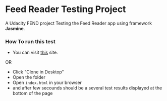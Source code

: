 # Feed Reader Testing Project

A Udacity FEND project
Testing the Feed Reader app using framework **Jasmine**.

### How To run this test
- You can visit [this]() site.

OR
 - Click "Clone in Desktop"
 - Open the folder
 - Open `index.html` in your browser
 - and after few secounds should be a several test results displayed at the bottom of the page


